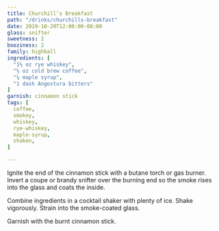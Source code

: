 ```yaml
---
title: Churchill’s Breakfast
path: "/drinks/churchills-breakfast"
date: 2019-10-20T12:00:00-08:00
glass: snifter
sweetness: 2
booziness: 2
family: highball
ingredients: [
  "1½ oz rye whiskey",
  "½ oz cold brew coffee",
  "¼ maple syrup",
  "1 dash Angostura bitters"
]
garnish: cinnamon stick
tags: [
  coffee,
  smokey,
  whiskey,
  rye-whiskey,
  maple-syrup,
  shaken,
]

---
```


Ignite the end of the cinnamon stick with a butane torch or gas burner. Invert a coupe or brandy snifter over the burning end so the smoke rises into the glass and coats the inside.

Combine ingredients in a cocktail shaker with plenty of ice. Shake vigorously. Strain into the smoke-coated glass.

Garnish with the burnt cinnamon stick.
